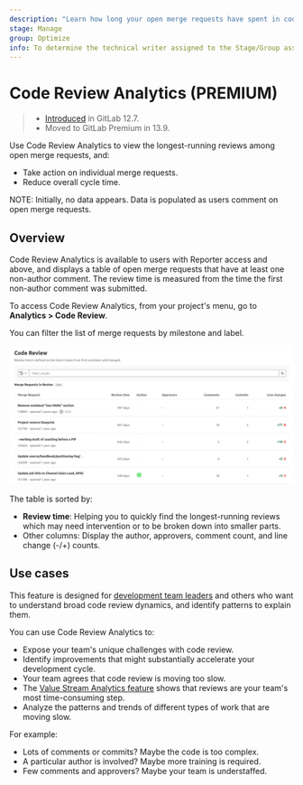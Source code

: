 ```yaml
---
description: "Learn how long your open merge requests have spent in code review, and what distinguishes the longest-running." # Up to ~200 chars long. They will be displayed in Google Search snippets. It may help to write the page intro first, and then reuse it here.
stage: Manage
group: Optimize
info: To determine the technical writer assigned to the Stage/Group associated with this page, see https://about.gitlab.com/handbook/engineering/ux/technical-writing/#assignments
---
```



# Code Review Analytics **(PREMIUM)**

> - [Introduced](https://gitlab.com/gitlab-org/gitlab/-/issues/38062) in GitLab 12.7.
> - Moved to GitLab Premium in 13.9.

Use Code Review Analytics to view the longest-running reviews among open merge
requests, and:

- Take action on individual merge requests.
- Reduce overall cycle time.

NOTE:
Initially, no data appears. Data is populated as users comment on open merge requests.

## Overview

Code Review Analytics is available to users with Reporter access and above, and displays a table of open merge requests that have at least one non-author comment. The review time is measured from the time the first non-author comment was submitted.

To access Code Review Analytics, from your project's menu, go to **Analytics > Code Review**.

You can filter the list of merge requests by milestone and label.

![Code Review Analytics](img/code_review_analytics_v13_11.png "List of code reviews; oldest review first.")

The table is sorted by:

- **Review time**: Helping you to quickly find the longest-running reviews which may need intervention
  or to be broken down into smaller parts.
- Other columns: Display the author, approvers, comment count, and line change (-/+) counts.

## Use cases

This feature is designed for [development team leaders](https://about.gitlab.com/handbook/marketing/strategic-marketing/roles-personas/#delaney-development-team-lead)
and others who want to understand broad code review dynamics, and identify patterns to explain them.

You can use Code Review Analytics to:

- Expose your team's unique challenges with code review.
- Identify improvements that might substantially accelerate your development cycle.
- Your team agrees that code review is moving too slow.
- The [Value Stream Analytics feature](value_stream_analytics.md) shows that reviews are your team's most time-consuming step.
- Analyze the patterns and trends of different types of work that are moving slow.

For example:

- Lots of comments or commits? Maybe the code is too complex.
- A particular author is involved? Maybe more training is required.
- Few comments and approvers? Maybe your team is understaffed.
